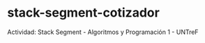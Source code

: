 stack-segment-cotizador
=======================

Actividad: Stack Segment - Algoritmos y Programación 1 - UNTreF
